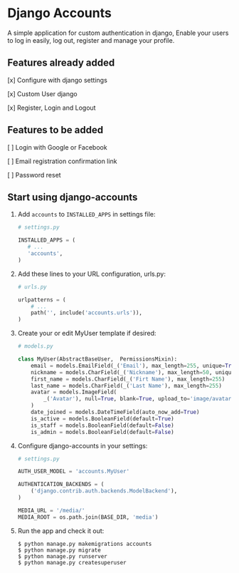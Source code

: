 # Django Accounts

A simple application for custom authentication in django, 
Enable your users to log in easily, log out, register and manage your profile.


## Features already added

[x] Configure with django settings

[x] Custom User django

[x] Register, Login and Logout

## Features to be added

[ ] Login with Google or Facebook

[ ] Email registration confirmation link

[ ] Password reset


## Start using django-accounts

1.  Add `accounts` to `INSTALLED_APPS` in settings file:

    ```python
    # settings.py

    INSTALLED_APPS = (
       # ...
       'accounts',
    )
    ```

1.  Add these lines to your URL configuration, urls.py:

    ```python
    # urls.py

    urlpatterns = (
        # ...
        path('', include('accounts.urls')),
    )
    ```

1.  Create your or edit MyUser template if desired:

    ```python
    # models.py

    class MyUser(AbstractBaseUser,  PermissionsMixin):
        email = models.EmailField(_('Email'), max_length=255, unique=True)
        nickname = models.CharField(_('Nickname'), max_length=50, unique=True)
        first_name = models.CharField(_('Firt Name'), max_length=255)
        last_name = models.CharField(_('Last Name'), max_length=255)
        avatar = models.ImageField(
            _('Avatar'), null=True, blank=True, upload_to='image/avatar/'
        )
        date_joined = models.DateTimeField(auto_now_add=True)
        is_active = models.BooleanField(default=True)
        is_staff = models.BooleanField(default=False)
        is_admin = models.BooleanField(default=False)
    ```

1.  Configure django-accounts in your settings:

    ```python
    # settings.py

    AUTH_USER_MODEL = 'accounts.MyUser'

    AUTHENTICATION_BACKENDS = (
        ('django.contrib.auth.backends.ModelBackend'),
    )

    MEDIA_URL = '/media/'
    MEDIA_ROOT = os.path.join(BASE_DIR, 'media')
    ```

1.  Run the app and check it out:

    ```shell
    $ python manage.py makemigrations accounts
    $ python manage.py migrate
    $ python manage.py runserver
    $ python manage.py createsuperuser
    ```

